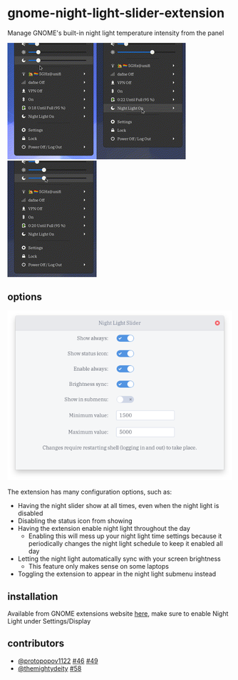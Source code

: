 # gnome-night-light-slider-extension

Manage GNOME's built-in night light temperature intensity from the panel

![extension preview](./images/extension.gif)![extension in submenu](./images/show_in_submenu.gif)![extension with brightness sync](./images/brightness_sync.gif)

## options

![extension options menu](./images/options.png)

The extension has many configuration options, such as:

- Having the night slider show at all times, even when the night light is disabled
- Disabling the status icon from showing
- Having the extension enable night light throughout the day
  - Enabling this will mess up your night light time settings because it periodically changes the night light schedule to keep it enabled all day
- Letting the night light automatically sync with your screen brightness
  - This feature only makes sense on some laptops
- Toggling the extension to appear in the night light submenu instead

## installation

Available from GNOME extensions website [here](https://extensions.gnome.org/extension/1276/night-light-slider/), make sure to enable Night Light under Settings/Display

## contributors

- [@protopopov1122](https://github.com/protopopov1122) [#46](https://github.com/kiyui/gnome-shell-night-light-slider-extension/pull/46) [#49](https://github.com/kiyui/gnome-shell-night-light-slider-extension/pull/49)
- [@themightydeity](https://github.com/themightydeity) [#58](https://github.com/kiyui/gnome-shell-night-light-slider-extension/pull/58)
